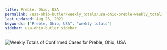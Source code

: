 ```yaml
---
title: Preble, Ohio, USA
permalink: /usa-ohio-butler/weekly_totals/usa-ohio-preble-weekly_totals.html
last_updated: Aug 26, 2021
keywords: ["Preble, Ohio, USA", "weekly totals"]
sidebar: usa-ohio-butler_sidebar
---
```


![Weekly Totals of Confirmed Cases for Preble, Ohio, USA](/covid_tracker/images/graphs/usa-ohio-preble-weekly_totals_graph.png)
